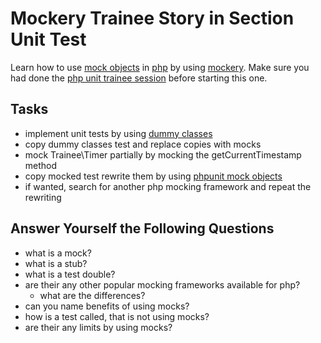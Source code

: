 # Mockery Trainee Story in Section Unit Test

Learn how to use [mock objects](https://en.wikipedia.org/wiki/Mock_object) in [php](http://www.php.net) by using [mockery](https://github.com/padraic/mockery).
Make sure you had done the [php unit trainee session](https://github.com/stevleibelt/trainee/tree/master/unitTest/PHPUnit) before starting this one.

## Tasks

* implement unit tests by using [dummy classes](https://en.wikipedia.org/wiki/Dummy_code)
* copy dummy classes test and replace copies with mocks
* mock Trainee\Timer partially by mocking the getCurrentTimestamp method
* copy mocked test rewrite them by using [phpunit mock objects](https://phpunit.de/manual/current/en/test-doubles.html#test-doubles.mock-objects)
* if wanted, search for another php mocking framework and repeat the rewriting

## Answer Yourself the Following Questions

* what is a mock?
* what is a stub?
* what is a test double?
* are their any other popular mocking frameworks available for php?
    * what are the differences?
* can you name benefits of using mocks?
* how is a test called, that is not using mocks?
* are their any limits by using mocks?
